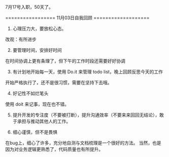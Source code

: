 7月17号入职，50天了。

================= 11月03日自我回顾  ===================

1. 心理压力大，要放松心态。

改观：有所进步

2. 要管理时间，安排好时间

在时间协调上更有条理了，但下午的工作时段还需要好好协调

3. 有计划地开始每一天，使用 Do.it 来管理 todo list，晚上回顾反思今天的工作

开始严格执行了，还不是很习惯，需要在坚持下去哦。

4. 好记性不如烂笔头

使用 doit 来记事，现在也不错。

5. 提升开发的专注度（不要被打断），提升沟通效率（不要来来回回无结论），敢于承担与推动其他人的工作。

6. 细心谨慎，但不是畏惧

在bug上，细心了许多，充分地自测与文档梳理是一个很好的方法。
当然，也是因为对业务逻辑更熟悉了，代码质量也有所提升。